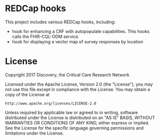 # REDCap hooks

This project includes various REDCap hooks, including: 

- hook for enhancing a CRF with autopopulate capabilities. This hooks calls the FHIR-CQL-ODM service.
- hook for displaying a vector map of survey responses by location


# License

Copyright 2017 Discovery, the Critical Care Research Network

Licensed under the Apache License, Version 2.0 (the "License");
you may not use this file except in compliance with the License.
You may obtain a copy of the License at

    http://www.apache.org/licenses/LICENSE-2.0

Unless required by applicable law or agreed to in writing, software
distributed under the License is distributed on an "AS IS" BASIS,
WITHOUT WARRANTIES OR CONDITIONS OF ANY KIND, either express or implied.
See the License for the specific language governing permissions and
limitations under the License.